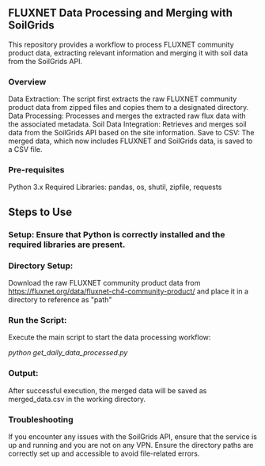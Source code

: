 ## FLUXNET Data Processing and Merging with SoilGrids
This repository provides a workflow to process FLUXNET community product data, extracting relevant information and merging it with soil data from the SoilGrids API.

### Overview
Data Extraction: The script first extracts the raw FLUXNET community product data from zipped files and copies them to a designated directory.
Data Processing: Processes and merges the extracted raw flux data with the associated metadata.
Soil Data Integration: Retrieves and merges soil data from the SoilGrids API based on the site information.
Save to CSV: The merged data, which now includes FLUXNET and SoilGrids data, is saved to a CSV file.

### Pre-requisites
Python 3.x
Required Libraries: pandas, os, shutil, zipfile, requests

## Steps to Use
### Setup: Ensure that Python is correctly installed and the required libraries are present.

### Directory Setup: 
Download the raw FLUXNET community product data from https://fluxnet.org/data/fluxnet-ch4-community-product/ and place it in a directory to reference as "path"

### Run the Script: 
Execute the main script to start the data processing workflow:

*python get_daily_data_processed.py*

### Output: 
After successful execution, the merged data will be saved as merged_data.csv in the working directory.

### Troubleshooting
If you encounter any issues with the SoilGrids API, ensure that the service is up and running and you are not on any VPN.
Ensure the directory paths are correctly set up and accessible to avoid file-related errors.
